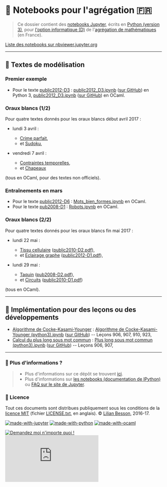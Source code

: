 # :notebook: Notebooks pour l'agrégation :fr:
> Ce dossier contient des [notebooks Jupyter](http://jupyter.org/), écrits en [Python (version 3)](https://docs.python.org/3/), pour [l'option informatique (D)](http://www.dit.ens-rennes.fr/agregation-option-d/programme-de-l-option-informatique-de-l-agregation-de-mathematiques-48358.kjsp) de l'[agrégation de mathématiques](http://agreg.org/) (en France).

[Liste des notebooks sur nbviewer.jupyter.org](https://nbviewer.jupyter.org/github/Naereen/notebooks/tree/master/agreg/)

----

## :pencil: Textes de modélisation
### Premier exemple
- Pour le texte [public2012-D3](http://agreg.org/Textes/public2012-D3.pdf) : [public2012_D3.ipynb](https://nbviewer.jupyter.org/github/Naereen/notebooks/blob/master/agreg/public2012_D3.ipynb) ([sur GitHub](public2012_D3.ipynb)) en Python 3, [public2012_D3.ipynb](https://nbviewer.jupyter.org/github/Naereen/notebooks/blob/master/agreg/public2012_D3%20%28OCaml%29.ipynb) ([sur GitHub](public2012_D3%20%28OCaml%29.ipynb)) en OCaml.

### Oraux blancs (1/2)
Pour quatre textes donnés pour les oraux blancs début avril 2017 :

- lundi 3 avril :
    + [Crime parfait](https://nbviewer.jupyter.org/github/Naereen/notebooks/blob/master/agreg/Crime_parfait.ipynb),
    + et [Sudoku](https://nbviewer.jupyter.org/github/Naereen/notebooks/blob/master/agreg/Sudoku.ipynb),

- vendredi 7 avril :
    + [Contraintes temporelles](https://nbviewer.jupyter.org/github/Naereen/notebooks/blob/master/agreg/contraintes_temporelles.ipynb),
    + et [Chapeaux](https://nbviewer.jupyter.org/github/Naereen/notebooks/blob/master/agreg/Chapeaux.ipynb)

(tous en OCaml, pour des textes non officiels).

### Entraînements en mars
- Pour le texte [public2012-D6](http://agreg.org/Textes/public2012-D6.pdf) : [Mots_bien_formes.ipynb](https://nbviewer.jupyter.org/github/Naereen/notebooks/blob/master/agreg/Mots_bien_formes.ipynb) en OCaml.
- Pour le texte [pub2008-D1](http://agreg.org/Textes/pub2008-D1.pdf) : [Robots.ipynb](https://nbviewer.jupyter.org/github/Naereen/notebooks/blob/master/agreg/Robots.ipynb) en OCaml.

### Oraux blancs (2/2)
Pour quatre textes donnés pour les oraux blancs fin mai 2017 :

- lundi 22 mai :
    + [Tissu cellulaire](https://nbviewer.jupyter.org/github/Naereen/notebooks/blob/master/agreg/Tissu_cellulaire.ipynb) ([public2010-D2.pdf](http://agreg.org/Textes/public2010-D2.pdf)),
    + et [Eclairage graphe](https://nbviewer.jupyter.org/github/Naereen/notebooks/blob/master/agreg/Eclairage_graphe.ipynb) ([public2012-D1.pdf](http://agreg.org/Textes/public2012-D1.pdf)),

- lundi 29 mai :
    + [Taquin](https://nbviewer.jupyter.org/github/Naereen/notebooks/blob/master/agreg/Taquin.ipynb) ([pub2008-D2.pdf](http://agreg.org/Textes/pub2008-D2.pdf)),
    + et [Circuits](https://nbviewer.jupyter.org/github/Naereen/notebooks/blob/master/agreg/Circuits.ipynb) ([public2010-D1.pdf](http://agreg.org/Textes/public2010-D1.pdf))

(tous en OCaml).

----

## :pencil: Implémentation pour des leçons ou des développements
- [Algorithme de Cocke-Kasami-Younger](https://fr.wikipedia.org/wiki/Algorithme_de_Cocke-Younger-Kasami) : [Algorithme de Cocke-Kasami-Younger (python3).ipynb](https://nbviewer.jupyter.org/github/Naereen/notebooks/blob/master/agreg/Algorithme%20de%20Cocke-Kasami-Younger%20%28python3%29.ipynb) ([sur GitHub](Algorithme%20de%20Cocke-Kasami-Younger%20%28python3%29.ipynb)) -- Leçons 906, 907, 910, 923,
- [Calcul du plus long sous mot commun](https://fr.wikipedia.org/wiki/Plus_longue_sous-séquence_commune) : [Plus long sous mot commun (python3).ipynb](https://nbviewer.jupyter.org/github/Naereen/notebooks/blob/master/agreg/Plus%20long%20sous%20mot%20commun%20%28python3%29.ipynb) ([sur GitHub](Plus%20long%20sous%20mot%20commun%20%28python3%29.ipynb)) -- Leçons 906, 907,

----

### :information_desk_person: Plus d'informations ?
> - Plus d'informations sur ce dépôt se trouvent [ici](..).
> - Plus d'informations sur [les notebooks (documentation de IPython)](https://nbviewer.jupyter.org/github/ipython/ipython/blob/3.x/examples/Notebook/Index.ipynb) ou [FAQ sur le site de Jupyter](https://nbviewer.jupyter.org/faq).

### :scroll: Licence
Tout ces documents sont distribues publiquement sous les conditions de la [licence MIT](http://lbesson.mit-license.org/) (fichier [LICENSE.txt](LICENSE.txt), en anglais).
© [Lilian Besson](https://github.com/Naereen), 2016-17.

[![made-with-jupyter](https://img.shields.io/badge/Made%20with-Jupyter-1f425f.svg)](http://jupyter.org/)
[![made-with-python](https://img.shields.io/badge/Made%20with-Python-1f425f.svg)](https://www.python.org/)
[![made-with-ocaml](https://img.shields.io/badge/Made%20with-OCaml-1f425f.svg)](https://ocaml.org/)

[![Demandez moi n'importe quoi !](https://img.shields.io/badge/Demandez%20moi-n'%20importe%20quoi-1abc9c.svg)](https://GitHub.com/Naereen/ama.fr)
[![Analytics](https://ga-beacon.appspot.com/UA-38514290-17/github.com/Naereen/notebooks/agreg/README.md?pixel)](https://github.com/Naereen/notebooks/)
